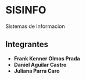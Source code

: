 # SISINFO
Sistemas de Informacion
## Integrantes
- **Frank Kenner Olmos Prada**
- **Daniel Aguilar Castro**
- **Juliana Parra Caro**
